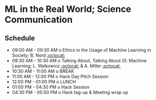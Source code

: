 # ML in the Real World; Science Communication

## Schedule

 * 09:00 AM - 09:30 AM  o  Ethics in the Usage of Machine Learning in Society; B. Nord [:octocat:](https://github.com/bnord)
 * 09:30 AM - 10:30 AM  o  Talking About, Talking About (I): Machine Learning; L. Walkowicz [:octocat:](https://github.com/lmwalkowicz) & A. Miller [:octocat:](https://github.com/adamamiller)
 * 10:30 AM - 11:00 AM  o  BREAK
 * 11:00 AM - 12:00 PM  o  Hack Day Pitch Session
 * 12:00 PM - 01:00 PM  o  LUNCH
 * 01:00 PM - 04:30 PM  o  Hack Session
 * 04:30 PM - 05:00 PM  o  Hack tag-up & Meeting wrap up
